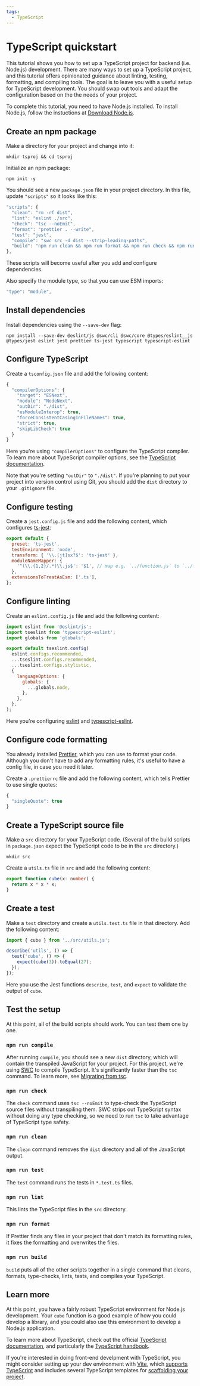 ```yaml
---
tags:
  - TypeScript
---
```


# TypeScript quickstart

This tutorial shows you how to set up a TypeScript project for backend (i.e.
Node.js) development. There are many ways to set up a TypeScript project, and
this tutorial offers opinionated guidance about linting, testing, formatting,
and compiling tools. The goal is to leave you with a useful setup for
TypeScript development. You should swap out tools and adapt the configuration
based on the the needs of your project.

To complete this tutorial, you need to have Node.js installed. To install
Node.js, follow the instuctions at
[Download Node.js](https://nodejs.org/en/download).

## Create an npm package

Make a directory for your project and change into it:

    mkdir tsproj && cd tsproj

Initialize an npm package:

    npm init -y

You should see a new `package.json` file in your project directory. In this
file, update `"scripts"` so it looks like this:

```javascript
"scripts": {
  "clean": "rm -rf dist",
  "lint": "eslint ./src",
  "check": "tsc --noEmit",
  "format": "prettier . --write",
  "test": "jest",
  "compile": "swc src -d dist --strip-leading-paths",
  "build": "npm run clean && npm run format && npm run check && npm run lint && npm run test && npm run compile"
},
```

These scripts will become useful after you add and configure dependencies.

Also specify the module type, so that you can use ESM imports:

```javascript
"type": "module",
```

## Install dependencies

Install dependencies using the `--save-dev` flag:

    npm install --save-dev @eslint/js @swc/cli @swc/core @types/eslint__js @types/jest eslint jest prettier ts-jest typescript typescript-eslint

## Configure TypeScript

Create a `tsconfig.json` file and add the following content:

```javascript
{
  "compilerOptions": {
    "target": "ESNext",
    "module": "NodeNext",
    "outDir": "./dist",
    "esModuleInterop": true,
    "forceConsistentCasingInFileNames": true,
    "strict": true,
    "skipLibCheck": true
  }
}
```

Here you're using `"compilerOptions"` to configure the TypeScript compiler. To
learn more about TypeScript compiler options, see the
[TypeScript documentation](https://www.typescriptlang.org/tsconfig/).

Note that you're setting `"outDir"` to `"./dist"`. If you're planning to put
your project into version control using Git, you should add the `dist` directory
to your `.gitignore` file.

## Configure testing

Create a `jest.config.js` file and add the following content, which configures
[ts-jest](https://kulshekhar.github.io/ts-jest/):

```javascript
export default {
  preset: 'ts-jest',
  testEnvironment: 'node',
  transform: { '\\.[jt]sx?$': 'ts-jest' },
  moduleNameMapper: {
    '^(\\.{1,2}/.*)\\.js$': '$1', // map e.g. `../function.js` to `../function`
  },
  extensionsToTreatAsEsm: ['.ts'],
};
```

## Configure linting

Create an `eslint.config.js` file and add the following content:

```javascript
import eslint from '@eslint/js';
import tseslint from 'typescript-eslint';
import globals from 'globals';

export default tseslint.config(
  eslint.configs.recommended,
  ...tseslint.configs.recommended,
  ...tseslint.configs.stylistic,
  {
    languageOptions: {
      globals: {
        ...globals.node,
      },
    },
  },
);
```

Here you're configuring [eslint](https://eslint.org/) and
[typescript-eslint](https://typescript-eslint.io/).

## Configure code formatting

You already installed [Prettier](https://prettier.io/), which you can use to
format your code. Although you don't have to add any formatting rules, it's
useful to have a config file, in case you need it later.

Create a `.prettierrc` file and add the following content, which tells Prettier
to use single quotes:

```javascript
{
  "singleQuote": true
}
```

## Create a TypeScript source file

Make a `src` directory for your TypeScript code. (Several of the build scripts
in `package.json` expect the TypeScript code to be in the `src` directory.)

    mkdir src

Create a `utils.ts` file in `src` and add the following content:

```typescript
export function cube(x: number) {
  return x * x * x;
}
```

## Create a test

Make a `test` directory and create a `utils.test.ts` file in that directory. Add
the following content:

```typescript
import { cube } from '../src/utils.js';

describe('utils', () => {
  test('cube', () => {
    expect(cube(3)).toEqual(27);
  });
});
```

Here you use the Jest functions `describe`, `test`, and `expect` to validate
the output of `cube`.

## Test the setup

At this point, all of the build scripts should work. You can test them
one by one.

### `npm run compile`

After running `compile`, you should see a new `dist` directory, which will
contain the transpiled JavaScript for your project. For this project, we're
using [SWC](https://swc.rs/) to compile TypeScript. It's significantly faster
than the `tsc` command. To learn more, see
[Migrating from tsc](https://swc.rs/docs/migrating-from-tsc).

### `npm run check`

The `check` command uses `tsc --noEmit` to type-check the TypeScript source
files without transpiling them. SWC strips out TypeScript syntax without doing
any type checking, so we need to run `tsc` to take advantage of TypeScript type
safety.

### `npm run clean`

The `clean` command removes the `dist` directory and all of the JavaScript
output.

### `npm run test`

The `test` command runs the tests in `*.test.ts` files.

### `npm run lint`

This lints the TypeScript files in the `src` directory.

### `npm run format`

If Prettier finds any files in your project that don't match its formatting
rules, it fixes the formatting and overwrites the files.

### `npm run build`

`build` puts all of the other scripts together in a single command that cleans,
formats, type-checks, lints, tests, and compiles your TypeScript.

## Learn more

At this point, you have a fairly robust TypeScript environment for
Node.js development. Your `cube` function is a good example of how you could
develop a library, and you could also use this environment to develop a Node.js
application.

To learn more about TypeScript, check out the official
[TypeScript documentation](https://www.typescriptlang.org/docs/), and
particularly the
[TypeScript handbook](https://www.typescriptlang.org/docs/handbook/intro.html).

If you're interested in doing front-end develpment with TypeScript, you might
consider setting up your dev environment with [Vite](https://vite.dev/), which
[supports TypeScript](https://vite.dev/guide/features.html#typescript) and
includes several TypeScript templates for
[scaffolding your project](https://vite.dev/guide/#scaffolding-your-first-vite-project).
